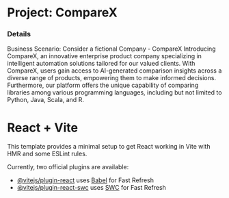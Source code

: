 # Project: CompareX

### Details
Business Scenario:
Consider a fictional Company - CompareX
Introducing CompareX, an innovative enterprise product company specializing in intelligent
automation solutions tailored for our valued clients. With CompareX, users gain access to
AI-generated comparison insights across a diverse range of products, empowering them to
make informed decisions. Furthermore, our platform offers the unique capability of comparing
libraries among various programming languages, including but not limited to Python, Java,
Scala, and R.

# React + Vite

This template provides a minimal setup to get React working in Vite with HMR and some ESLint rules.

Currently, two official plugins are available:

- [@vitejs/plugin-react](https://github.com/vitejs/vite-plugin-react/blob/main/packages/plugin-react/README.md) uses [Babel](https://babeljs.io/) for Fast Refresh
- [@vitejs/plugin-react-swc](https://github.com/vitejs/vite-plugin-react-swc) uses [SWC](https://swc.rs/) for Fast Refresh

